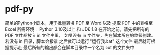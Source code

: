 # pdf-py
简单的Python小脚本，用于批量转换 PDF 至 Word 以及 提取 PDF 中的表格至 Excel
所需环境： Python 3.10及以上 和 JDK 1.8
在开始之前，请先把所有的 PDF 文件都放入 in 文件夹里， 如果没有 in 文件夹，先在脚本所在的路径创建。若没有 in 目录，脚本会报错
之后就可以运行 "运行我.bat" 这个文件
最后就可根据提示走
最后所有的输出都会在脚本目录中一个名为 out 的文件夹中
